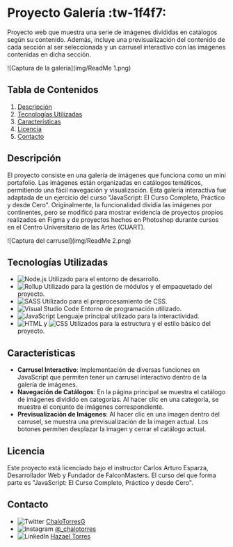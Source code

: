 # Proyecto Galería :tw-1f4f7:

Proyecto web que muestra una serie de imágenes divididas en catálogos según su contenido. Además, incluye una previsualización del contenido de cada sección al ser seleccionada y un carrusel interactivo con las imágenes contenidas en dicha sección.

![Captura de la galería](img/ReadMe 1.png)

## Tabla de Contenidos

1. [Descripción](#descripción)
2. [Tecnologías Utilizadas](#tecnologías-utilizadas)
3. [Características](#características)
4. [Licencia](#licencia)
5. [Contacto](#contacto)

## Descripción

El proyecto consiste en una galería de imágenes que funciona como un mini portafolio. Las imágenes están organizadas en catálogos temáticos, permitiendo una fácil navegación y visualización. Esta galería interactiva fue adaptada de un ejercicio del curso "JavaScript: El Curso Completo, Práctico y desde Cero". Originalmente, la funcionalidad dividía las imágenes por continentes, pero se modificó para mostrar evidencia de proyectos propios realizados en Figma y de proyectos hechos en Photoshop durante cursos en el Centro Universitario de las Artes (CUART).

![Captura del carrusel](img/ReadMe 2.png)

## Tecnologías Utilizadas

- ![Node.js](https://img.shields.io/badge/Node.js-339933?logo=node.js&logoColor=white) Utilizado para el entorno de desarrollo.
- ![Rollup](https://img.shields.io/badge/Rollup.js-EC4A3F?logo=rollup.js&logoColor=white) Utilizado para la gestión de módulos y el empaquetado del proyecto.
- ![SASS](https://img.shields.io/badge/SASS-CC6699?logo=sass&logoColor=white) Utilizado para el preprocesamiento de CSS.
- ![Visual Studio Code](https://img.shields.io/badge/Visual%20Studio%20Code-007ACC?logo=visual-studio-code&logoColor=white) Entorno de programación utilizado.
- ![JavaScript](https://img.shields.io/badge/JavaScript-F7DF1E?logo=javascript&logoColor=black) Lenguaje principal utilizado para la interactividad.
- ![HTML](https://img.shields.io/badge/HTML-E34F26?logo=html5&logoColor=white) y ![CSS](https://img.shields.io/badge/CSS-1572B6?logo=css3&logoColor=white) Utilizados para la estructura y el estilo básico del proyecto.

## Características

- **Carrusel Interactivo**: Implementación de diversas funciones en JavaScript que permiten tener un carrusel interactivo dentro de la galería de imágenes.
- **Navegación de Catálogos**: En la página principal se muestra el catálogo de imágenes dividido en categorías. Al hacer clic en una categoría, se muestra el conjunto de imágenes correspondiente.
- **Previsualización de Imágenes**: Al hacer clic en una imagen dentro del carrusel, se muestra una previsualización de la imagen actual. Los botones permiten desplazar la imagen y cerrar el catálogo actual.

## Licencia

Este proyecto está licenciado bajo el instructor Carlos Arturo Esparza, Desarrollador Web y Fundador de FalconMasters. El curso del que forma parte es "JavaScript: El Curso Completo, Práctico y desde Cero".

## Contacto

- ![Twitter](https://img.shields.io/twitter/follow/ChaloTorresG?style=social) [ChaloTorresG](https://twitter.com/ChaloTorresG)
- ![Instagram](https://img.shields.io/badge/Instagram-E4405F?logo=instagram&logoColor=white) [@_chalotorres](https://instagram.com/_chalotorres)
- ![LinkedIn](https://img.shields.io/badge/LinkedIn-0077B5?logo=linkedin&logoColor=white) [Hazael Torres](https://www.linkedin.com/in/hazaeltorres/)

